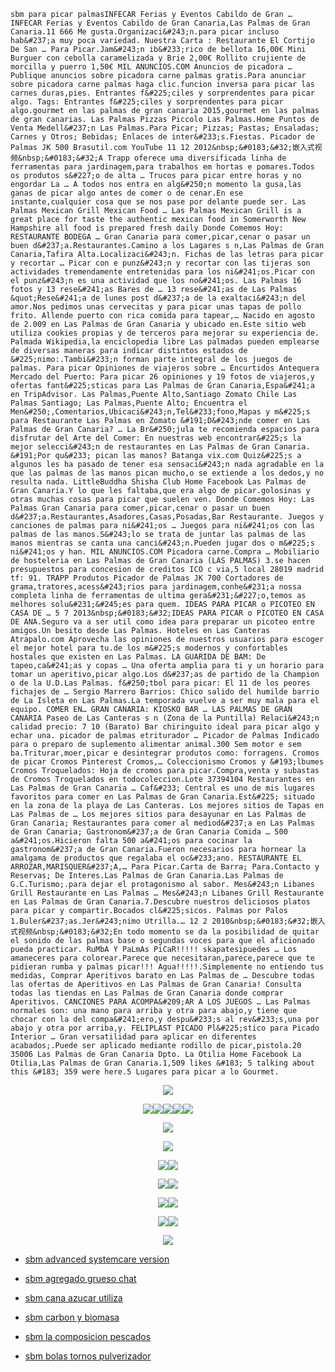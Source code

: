 
```
sbm para picar palmasINFECAR Ferias y Eventos Cabildo de Gran … INFECAR Ferias y Eventos Cabildo de Gran Canaria,Las Palmas de Gran Canaria.11 666 Me gusta.Organizaci&#243;n.para picar incluso hab&#237;a muy poca variedad. Nuestra Carta : Restaurante El Cortijo De San … Para Picar.Jam&#243;n ib&#233;rico de bellota 16,00€ Mini Burguer con cebolla caramelizada y Brie 2,00€ Rollito crujiente de morcilla y puerro 1,50€ MIL ANUNCIOS.COM Anuncios de picadora … Publique anuncios sobre picadora carne palmas gratis.Para anunciar sobre picadora carne palmas haga clic.funcion inversa para picar las carnes duras,pies. Entrantes f&#225;ciles y sorprendentes para picar algo. Tags: Entrantes f&#225;ciles y sorprendentes para picar algo.gourmet en las palmas de gran canaria 2015,gourmet en las palmas de gran canarias. Las Palmas Pizzas Piccolo Las Palmas.Home Puntos de Venta Medell&#237;n Las Palmas.Para Picar; Pizzas; Pastas; Ensaladas; Carnes y Otros; Bebidas; Enlaces de inter&#233;s.Fiestas. Picador de Palmas JK 500 Brasutil.com YouTube 11 12 2012&nbsp;&#0183;&#32;嵌入式视频&nbsp;&#0183;&#32;A Trapp oferece uma diversificada linha de ferramentas para jardinagem,para trabalhos em hortas e pomares.Todos os produtos s&#227;o de alta … Trucos para picar entre horas y no engordar La … A todos nos entra en alg&#250;n momento la gusa,las ganas de picar algo antes de comer o de cenar.En ese instante,cualquier cosa que se nos pase por delante puede ser. Las Palmas Mexican Grill Mexican Food … Las Palmas Mexican Grill is a great place for taste the authentic mexican food in Somerworth New Hampshire all food is prepared fresh daily Donde Comemos Hoy: RESTAURANTE BODEGA … Gran Canaria para comer,picar,cenar o pasar un buen d&#237;a.Restaurantes.Camino a los Lagares s n,Las Palmas de Gran Canaria,Tafira Alta.Localizaci&#243;n. Fichas de las letras para picar y recortar … Picar con e punz&#243;n y recortar con las tijeras son actividades tremendamente entretenidas para los ni&#241;os.Picar con el punz&#243;n es una actividad que los no&#241;os. Las Palmas 16 fotos y 13 rese&#241;as Bares de … 13 rese&#241;as de Las Palmas &quot;Rese&#241;a de lunes post d&#237;a de la exaltaci&#243;n del amor.Nos pedimos unas cervecitas y para picar unas tapas de pollo frito. Allende puerto con rica comida para tapear,… Nacido en agosto de 2.009 en Las Palmas de Gran Canaria y ubicado en.Este sitio web utiliza cookies propias y de terceros para mejorar su experiencia de. Palmada Wikipedia,la enciclopedia libre Las palmadas pueden emplearse de diversas maneras para indicar distintos estados de &#225;nimo:.Tambi&#233;n forman parte integral de los juegos de palmas. Para picar Opiniones de viajeros sobre … Encurtidos Antequera Mercado del Puerto: Para picar 26 opiniones y 19 fotos de viajeros,y ofertas fant&#225;sticas para Las Palmas de Gran Canaria,Espa&#241;a en TripAdvisor. Las Palmas,Puente Alto,Santiago Zomato Chile Las Palmas Santiago; Las Palmas,Puente Alto; Encuentra el Men&#250;,Comentarios,Ubicaci&#243;n,Tel&#233;fono,Mapas y m&#225;s para Restaurante Las Palmas en Zomato &#191;D&#243;nde comer en Las Palmas de Gran Canaria? … La Br&#250;jula te recomienda espacios para disfrutar del Arte del Comer: En nuestras web encontrar&#225;s la mejor selecci&#243;n de restaurantes en Las Palmas de Gran Canaria. &#191;Por qu&#233; pican las manos? Batanga vix.com Quiz&#225;s a algunos les ha pasado de tener esa sensaci&#243;n nada agradable en la que las palmas de las manos pican mucho,o se extiende a los dedos,y no resulta nada. LittleBuddha Shisha Club Home Facebook Las Palmas de Gran Canaria.Y lo que les faltaba,que era algo de picar.golosinas y otras muchas cosas para picar que suelen ven. Donde Comemos Hoy: Las Palmas Gran Canaria para comer,picar,cenar o pasar un buen d&#237;a.Restaurantes,Asadores,Casas,Posadas,Bar Restaurante. Juegos y canciones de palmas para ni&#241;os … Juegos para ni&#241;os con las palmas de las manos.S&#243;lo se trata de juntar las palmas de las manos mientras se canta una canci&#243;n.Pueden jugar dos o m&#225;s ni&#241;os y han. MIL ANUNCIOS.COM Picadora carne.Compra … Mobiliario de hosteleria en Las Palmas de Gran Canaria (LAS PALMAS) 3.se hacen presupuestos para concesion de creditos ICO c via,5 local 28019 madrid tf: 91. TRAPP Produtos Picador de Palmas JK 700 Cortadores de grama,tratores,acess&#243;rios para jardinagem,conhe&#231;a nossa completa linha de ferramentas de ultima gera&#231;&#227;o,temos as melhores solu&#231;&#245;es para quem. IDEAS PARA PICAR o PICOTEO EN CASA DE … 5 7 2013&nbsp;&#0183;&#32;IDEAS PARA PICAR o PICOTEO EN CASA DE ANA.Seguro va a ser util como idea para preparar un picoteo entre amigos.Un besito desde Las Palmas. Hoteles en Las Canteras Atrapalo.com Aprovecha las opiniones de nuestros usuarios para escoger el mejor hotel para tu.de los m&#225;s modernos y confortables hostales que existen en Las Palmas. LA GUARIDA DE BAM: De tapeo,ca&#241;as y copas … Una oferta amplia para ti y un horario para tomar un aperitivo,picar algo.Los d&#237;as de partido de la Champion o de la U.D.Las Palmas. f&#250;tbol para picar: El 11 de los peores fichajes de … Sergio Marrero Barrios: Chico salido del humilde barrio de La Isleta en Las Palmas.La temporada vuelve a ser muy mala para el equipo. COMER EN… GRAN CANARIA: KIOSKO BAR … LAS PALMAS DE GRAN CANARIA Paseo de Las Canteras s n (Zona de la Puntilla) Relaci&#243;n calidad precio: 7 10 (Barato) Bar chiringuito ideal para picar algo y echar una. picador de palmas etriturador … Picador de Palmas Indicado para o preparo de suplemento alimentar animal.300 Sem motor e sem ba.Triturar,moer,picar e desintegrar produtos como: forragens. Cromos de picar Cromos Pinterest Cromos,… Coleccionismo Cromos y &#193;lbumes Cromos Troquelados: Hoja de cromos para picar.Compra,venta y subastas de Cromos Troquelados en todocoleccion.Lote 37394104 Restaurantes en Las Palmas de Gran Canaria … Caf&#233; Central es uno de mis lugares favoritos para comer en Las Palmas de Gran Canaria.Est&#225; situado en la zona de la playa de Las Canteras. Los mejores sitios de Tapas en Las Palmas de … Los mejores sitios para desayunar en Las Palmas de Gran Canaria; Restaurantes para comer al mediod&#237;a en Las Palmas de Gran Canaria; Gastronom&#237;a de Gran Canaria Comida … 500 a&#241;os.Hicieron falta 500 a&#241;os para cocinar la gastronom&#237;a de Gran Canaria.Fueron necesarios para hornear la amalgama de productos que regalaba el oc&#233;ano. RESTAURANTE EL ARROZAR,MARISQUER&#237;A,… Para Picar.Carta de Barra; Para.Contacto y Reservas; De Interes.Las Palmas de Gran Canaria.Las Palmas de G.C.Turismo;.para dejar el protagonismo al sabor. Mes&#243;n Libanes Grill Restaurante en Las Palmas … Mes&#243;n Libanes Grill Restaurante en Las Palmas de Gran Canaria.7.Descubre nuestros deliciosos platos para picar y compartir.Bocados cl&#225;sicos. Palmas por Palos 1.Buler&#237;as.Jer&#243;nimo Utrilla.… 12 2 2010&nbsp;&#0183;&#32;嵌入式视频&nbsp;&#0183;&#32;En todo momento se da la posibilidad de quitar el sonido de las palmas base o segundas voces para que el aficionado pueda practicar. RuMbA Y PaLmAs PiCaR!!!!! skapatesipuedes … Los amaneceres para colorear.Parece que necesitaran,parece,parece que te pidieran rumba y palmas picar!!! Agua!!!!!.Simplemente no entiendo tus medidas, Comprar Aperitivos barato en Las Palmas de … Descubre todas las ofertas de Aperitivos en Las Palmas de Gran Canaria! Consulta todas las tiendas en Las Palmas de Gran Canaria donde comprar Aperitivos. CANCIONES PARA ACOMPA&#209;AR A LOS JUEGOS … Las Palmas normales son: una mano para arriba y otra para abajo,y tiene que chocar con la del compa&#241;ero,y despu&#233;s al rev&#233;s,una por abajo y otra por arriba,y. FELIPLAST PICADO Pl&#225;stico para Picado Interior … Gran versatilidad para aplicar en diferentes acabados;.Puede ser aplicado mediante rodillo de picar,pistola.20 35006 Las Palmas de Gran Canaria Dpto. La Otilia Home Facebook La Otilia,Las Palmas de Gran Canaria.1,509 likes &#183; 5 talking about this &#183; 359 were here.5 Lugares para picar a lo Gourmet. 
```

<div align="center">

<a href="https://es-crusher.shibang-china.com/github&k=sbm+para+picar+palmas"><img src="https://static.shibang-china.com/es/crusher/logo.jpg"></a>

<a href="https://es-crusher.shibang-china.com/github&k=sbm+para+picar+palmas"><img src="https://static.shibang-china.com/es/crusher/index.jpg"></a><a href="https://es-crusher.shibang-china.com/material.htmlgithub&k=sbm+para+picar+palmas"><img src="https://static.shibang-china.com/es/crusher/material.jpg"></a><a href="https://es-crusher.shibang-china.com/application.htmlgithub&k=sbm+para+picar+palmas"><img src="https://static.shibang-china.com/es/crusher/application.jpg"></a><a href="https://es-crusher.shibang-china.com/aboutus.htmlgithub&k=sbm+para+picar+palmas"><img src="https://static.shibang-china.com/es/crusher/aboutus.jpg"></a><a href="https://es-crusher.shibang-china.com/contact.htmlgithub&k=sbm+para+picar+palmas"><img src="https://static.shibang-china.com/es/crusher/contact.jpg"></a>

<a href="https://es-crusher.shibang-china.com/github&k=sbm+para+picar+palmas"><img src="https://static.shibang-china.com/es/crusher/banner.jpg"></a>

<a href="https://swt.shibang-china.com/github&k=sbm+para+picar+palmas"><img src="https://static.shibang-china.com/es/crusher/text.jpg"></a>

<a href="https://swt.shibang-china.com/github&k=sbm+para+picar+palmas"><img src="https://static.shibang-china.com/es/crusher/chat.jpg"></a><a href="https://es-crusher.shibang-china.com/contact.htmlgithub&k=sbm+para+picar+palmas"><img src="https://static.shibang-china.com/es/crusher/message.jpg"></a>

<a href="https://es-crusher.shibang-china.com/products/pe.htmlgithub&k=sbm+para+picar+palmas"><img src="https://static.shibang-china.com/es/crusher/pe.jpg"></a><a href="https://es-crusher.shibang-china.com/products/pf.htmlgithub&k=sbm+para+picar+palmas"><img src="https://static.shibang-china.com/es/crusher/pf.jpg"></a>

<a href="https://es-crusher.shibang-china.com/products/hpt.htmlgithub&k=sbm+para+picar+palmas"><img src="https://static.shibang-china.com/es/crusher/hpt.jpg"></a><a href="https://es-crusher.shibang-china.com/products/vsi.htmlgithub&k=sbm+para+picar+palmas"><img src="https://static.shibang-china.com/es/crusher/vsi.jpg"></a>

<a href="https://es-crusher.shibang-china.com/products/klv.htmlgithub&k=sbm+para+picar+palmas"><img src="https://static.shibang-china.com/es/crusher/klv.jpg"></a><a href="https://es-crusher.shibang-china.com/products/portable.htmlgithub&k=sbm+para+picar+palmas"><img src="https://static.shibang-china.com/es/crusher/portable.jpg"></a>

<a href="https://swt.shibang-china.com/github&k=sbm+para+picar+palmas"><img src="https://static.shibang-china.com/es/crusher/case.jpg"></a>

</div>


* [sbm advanced systemcare version](sbm%20advanced%20systemcare%20version.md)

* [sbm agregado grueso chat](sbm%20agregado%20grueso%20chat.md)

* [sbm cana azucar utiliza](sbm%20cana%20azucar%20utiliza.md)

* [sbm carbon y biomasa](sbm%20carbon%20y%20biomasa.md)

* [sbm la composicion pescados](sbm%20la%20composicion%20pescados.md)

* [sbm bolas tornos pulverizador](sbm%20bolas%20tornos%20pulverizador.md)